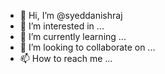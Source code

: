 - 👋 Hi, I’m @syeddanishraj
- 👀 I’m interested in ...
- 🌱 I’m currently learning ...
- 💞️ I’m looking to collaborate on ...
- 📫 How to reach me ...

<!---
syeddanishraj/syeddanishraj is a ✨ special ✨ repository because its `README.md` (this file) appears on your GitHub profile.
You can click the Preview link to take a look at your changes.
--->
